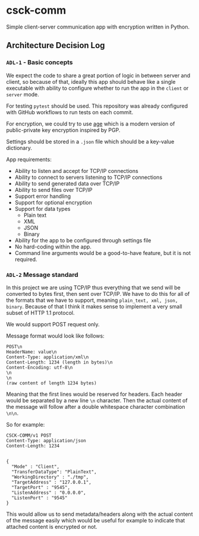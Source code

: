 # csck-comm

Simple client-server communication app with encryption written in Python.

## Architecture Decision Log

### `ADL-1` - Basic concepts

We expect the code to share a great portion of logic in between server and client, so because of that, ideally this app should behave like a single executable with ability to configure whether to run the app in the `client` or `server` mode.

For testing `pytest` should be used.
This repository was already configured with GitHub workflows to run tests on each commit.

For encryption, we could try to use [age](https://github.com/FiloSottile/age) which is a modern version of public-private key encryption inspired by PGP.

Settings should be stored in a `.json` file which should be a key-value dictionary.

App requirements:
 - Ability to listen and accept for TCP/IP connections
 - Ability to connect to servers listening to TCP/IP connections
 - Ability to send generated data over TCP/IP
 - Ability to send files over TCP/IP
 - Support error handling
 - Support for optional encryption
 - Support for data types
   - Plain text
   - XML
   - JSON
   - Binary
 - Ability for the app to be configured through settings file
 - No hard-coding within the app.
 - Command line arguments would be a good-to-have feature, but it is not required.

### `ADL-2` Message standard

In this project we are using TCP/IP thus everything that we send will be converted to bytes first, then sent over TCP/IP.
We have to do this for all of the formats that we have to support, meaning `plain_text, xml, json, binary`.
Because of that I think it makes sense to implement a very small subset of HTTP 1.1 protocol.

We would support POST request only.

Message format would look like follows:
```http
POST\n
HeaderName: value\n
Content-Type: application/xml\n
Content-Length: 1234 (length in bytes)\n
Content-Encoding: utf-8\n
\n
\n 
(raw content of length 1234 bytes)
```

Meaning that the first lines would be reserved for headers.
Each header would be separated by a new line `\n` character.
Then the actual content of the message will follow after a double whitespace character combination `\n\n`.

So for example:
```http request
CSCK-COMM/v1 POST
Content-Type: application/json
Content-Length: 1234


{
  "Mode" : "Client",
  "TransferDataType": "PlainText",
  "WorkingDirectory" : "./tmp",
  "TargetAddress" : "127.0.0.1",
  "TargetPort" : "9545",
  "ListenAddress" : "0.0.0.0",
  "ListenPort" : "9545"
}
```

This would allow us to send metadata/headers along with the actual content of the message easily which would be useful for example to indicate that attached content is encrypted or not.